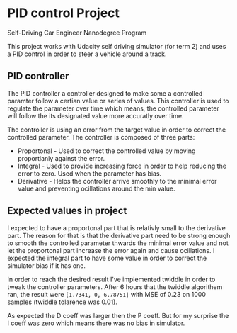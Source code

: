 # PID control Project
Self-Driving Car Engineer Nanodegree Program

This project works with Udacity self driving simulator (for term 2) and
uses a PID control in order to steer a vehicle around a track.

## PID controller
The PID controller a controller designed to make some a controlled paramter follow a certian value or series of values.
This controller is used to regulate the parameter over time which means, the controlled parameter will follow the its designated 
value more accuratly over time.

The controller is using an error from the target value in order to correct the controlled parameter.
The controller is composed of three parts:
* Proportonal - Used to correct the controlled value by moving proportianly against the error.
* Integral  - Used to provide increasing force in order to help reducing the error to zero. Used when the parameter has bias.
* Derivative - Helps the controller arrive smoothly to the minimal error value and preventing ocillations around the min value.

## Expected values in project
I expected to have a proportonal part that is relativly small to the derivative part.
The reason for that is that the derivative part need to be strong enough to smooth the controlled parameter thwards the minimal error value and not let the proportonal part increase the error again and cause ocillations.
I expected the integral part to have some value in order to correct the simulator bias if it has one.

In order to reach the desired result I've implemented twiddle in order to tweak the controller parameters.
After 6 hours that the twiddle algorithem ran, the result were `[1.7341, 0, 6.78751]` with MSE of 0.23 on 1000 samples (twiddle tolarence was 0.01).

As expected the D coeff was larger then the P coeff. But for my surprise the I coeff was zero which means there was no bias in simulator.


